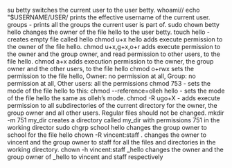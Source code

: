 su betty switches the current user to the user betty.
whoami// echo "$USERNAME/USER/ prints the effective username of the current user.
groups - prints all the groups the current user is part of.
sudo chown betty hello changes the owner of the file hello to the user betty.
touch hello - creates empty file called hello
chmod u+x hello adds execute permission to the owner of the file hello.
chmod u+x,g+x,o+r adds execute permission to the owner and the group owner, and read permission to other users, to the file hello.
chmod a+x adds execution permission to the owner, the group owner and the other users, to the file hello
chmod o+rwx sets the permission to the file hello, Owner: no permission at all, Group: no permission at all, Other users: all the permissions 
chmod 753 - sets the mode of the file hello to this:
chmod --reference=olleh hello - sets the mode of the file hello the same as olleh’s mode.
chmod -R ugo+X  - adds execute permission to all subdirectories of the current directory for the owner, the group owner and all other users. Regular files should not be changed.
mkdir -m 751 my_dir creates a directory called my_dir with permissions 751 in the working director
sudo chgrp school hello changes the group owner to school for the file hello
chown -R vincent:staff . changes the owner to vincent and the group owner to staff for all the files and directories in the working directory.
chown -h vincent:staff _hello changes the owner and the group owner of _hello to vincent and staff respectively